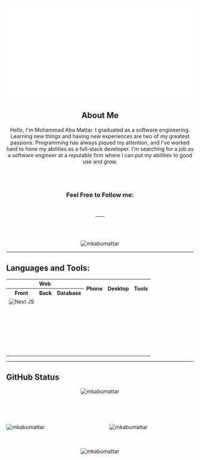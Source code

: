 <div align="center">
  <a href="https://mkabumattar.netlify.app/" target="__blank">
      <img src="./assets/img/Header.svg" alt="mkabumattar" />
  </a>
</div>


<div align="center">
<h2>About Me</h2>
	
<p>Hello, I'm Mohammad Abu Mattar. I graduated as a software engineering. Learning new things and having new experiences are two of my greatest passions. Programming has always piqued my attention, and I've worked hard to hone my abilities as a full-stack developer. I'm searching for a job as a software engineer at a reputable firm where I can put my abilities to good use and grow.</p>
	
<br/><br/>
	
### Feel Free to Follow me:
	
<br/>
	
<div>
<a href="https://mkabumattar.netlify.app/" target="__blank">
<img src="https://img.shields.io/badge/My%20Portfolio-%23000000.svg?style=for-the-badge" alt=""/>
</a>

<a href="https://www.linkedin.com/in/mkabumattar/" target="__blank">
<img src="https://img.shields.io/badge/linkedin-%230077B5.svg?style=for-the-badge&logo=linkedin&logoColor=white" alt=""/>
</a>
		
<a href="https://github.com/MKAbuMattar" target="__blank">
<img src="https://img.shields.io/badge/github-%23121011.svg?style=for-the-badge&logo=github&logoColor=white" alt=""/>
</a>
	
<a href="https://leetcode.com/MKAbuMattar/" target="__blank">
<img src="https://img.shields.io/badge/LeetCode-%23FFA116.svg?style=for-the-badge&logo=LeetCode&logoColor=white" alt=""/>
</a>
		
<a href="https://codepen.io/MKAbuMattar" target="__blank">
<img src="https://img.shields.io/badge/Codepen-000000?style=for-the-badge&logo=codepen&logoColor=white" alt=""/>
</a>
		
<a href="https://www.instagram.com/mkabumattar/" target="__blank">
<img src="https://img.shields.io/badge/Instagram-%23E4405F.svg?style=for-the-badge&logo=Instagram&logoColor=white" alt=""/>
</a>
		
<a href="https://web.facebook.com/MKAbuMattar" target="__blank">
<img src="https://img.shields.io/badge/Facebook-%231877F2.svg?style=for-the-badge&logo=Facebook&logoColor=white" alt=""/>
</a>

</div>
	
<br/><br/>
	
<img src="https://gpvc.arturio.dev/MKAbuMattar" alt="mkabumattar" />

</div>


***

## Languages and Tools:

<div align="center" width="100%">
<table align="center" width="100%">
<tr>
<th colspan="3">Web</th>
<th rowspan="2">Phone</th>
<th rowspan="2">Desktop</th>
<th rowspan="2">Tools</th>
</tr>
<tr>
<th>Front</th>
<th>Back</th>
<th>Database</th>
</tr>
<tr>
<td><img src="https://img.shields.io/badge/Next-black?style=for-the-badge&logo=next.js&logoColor=white"  alt="Next JS"/></td>
<td><img src="https://img.shields.io/badge/java-%23ED8B00.svg?style=for-the-badge&logo=java&logoColor=white"  alt=""/><img src="https://img.shields.io/badge/spring-%236DB33F.svg?style=for-the-badge&logo=spring&logoColor=white"  alt=""/></td>
<td><img src="https://img.shields.io/badge/MongoDB-%234ea94b.svg?style=for-the-badge&logo=mongodb&logoColor=white"  alt=""/></td>
<td><img src="https://img.shields.io/badge/Android-3DDC84?style=for-the-badge&logo=android&logoColor=white"  alt=""/></td>
<td><img src="https://img.shields.io/badge/c%23-%23239120.svg?style=for-the-badge&logo=c-sharp&logoColor=white"  alt=""/></td>
<td><img src="https://img.shields.io/badge/git-%23F05033.svg?style=for-the-badge&logo=git&logoColor=white"  alt=""/></td>
</tr>
<tr>
<td><img src="https://img.shields.io/badge/react-%2320232a.svg?style=for-the-badge&logo=react&logoColor=%2361DAFB"  alt=""/></td>
<td><img src="https://img.shields.io/badge/node.js-6DA55F?style=for-the-badge&logo=node.js&logoColor=white"  alt=""/><img src="https://img.shields.io/badge/express.js-%23404d59.svg?style=for-the-badge&logo=express&logoColor=%2361DAFB"  alt=""/></td>
<td><img src="https://img.shields.io/badge/postgres-%23316192.svg?style=for-the-badge&logo=postgresql&logoColor=white"  alt=""/></td>
<td></td>
<td></td>
<td><img src="https://img.shields.io/badge/github-%23121011.svg?style=for-the-badge&logo=github&logoColor=white"  alt=""/></td>
</tr>
<tr>
<td><img src="https://img.shields.io/badge/styled--components-DB7093?style=for-the-badge&logo=styled-components&logoColor=white"  alt=""/></td>
<td><img src="https://img.shields.io/badge/php-%23777BB4.svg?style=for-the-badge&logo=php&logoColor=white"  alt=""/></td>
<td><img src="https://img.shields.io/badge/mysql-%2300f.svg?style=for-the-badge&logo=mysql&logoColor=white"  alt=""/></td>
<td></td>
<td></td>
<td><img src="https://img.shields.io/badge/heroku-%23430098.svg?style=for-the-badge&logo=heroku&logoColor=white)"  alt=""/></td>
</tr>
<tr>
<td><img src="https://img.shields.io/badge/bootstrap-%23563D7C.svg?style=for-the-badge&logo=bootstrap&logoColor=white"  alt=""/></td>
<td><img src="https://img.shields.io/badge/AWS-%23FF9900.svg?style=for-the-badge&logo=amazon-aws&logoColor=white"  alt=""/></td>
<td><img src="https://img.shields.io/badge/sqlite-%2307405e.svg?style=for-the-badge&logo=sqlite&logoColor=white"  alt=""/></td>
<td></td>
<td></td>
<td><img src="https://img.shields.io/badge/netlify-%23000000.svg?style=for-the-badge&logo=netlify&logoColor=#00C7B7"  alt=""/></td>
</tr>
<tr>
<td><img src="https://img.shields.io/badge/javascript-%23323330.svg?style=for-the-badge&logo=javascript&logoColor=%23F7DF1E"  alt=""/></td>
<td></td>
<td></td>
<td></td>
<td></td>
<td><img src="https://img.shields.io/badge/Visual%20Studio%20Code-0078d7.svg?style=for-the-badge&logo=visual-studio-code&logoColor=white"  alt=""/></td>
</tr>
<tr>
<td><img src="https://img.shields.io/badge/css3-%231572B6.svg?style=for-the-badge&logo=css3&logoColor=white"  alt=""/></td>
<td></td>
<td></td>
<td></td>
<td></td>
<td><img src="https://img.shields.io/badge/IntelliJIDEA-000000.svg?style=for-the-badge&logo=intellij-idea&logoColor=white"  alt=""/></td>
</tr>
<tr>
<td><img src="https://img.shields.io/badge/html5-%23E34F26.svg?style=for-the-badge&logo=html5&logoColor=white"  alt=""/></td>
<td></td>
<td></td>
<td></td>
<td></td>
<td><img src="https://img.shields.io/badge/Android%20Studio-3DDC84.svg?style=for-the-badge&logo=android-studio&logoColor=white"  alt=""/></td>
</tr>
</table>
</div>

<!-- ![NodeJS](https://img.shields.io/badge/node.js-6DA55F?style=for-the-badge&logo=node.js&logoColor=white)
![Express.js](https://img.shields.io/badge/express.js-%23404d59.svg?style=for-the-badge&logo=express&logoColor=%2361DAFB)
![MongoDB](https://img.shields.io/badge/MongoDB-%234ea94b.svg?style=for-the-badge&logo=mongodb&logoColor=white)
![React](https://img.shields.io/badge/react-%2320232a.svg?style=for-the-badge&logo=react&logoColor=%2361DAFB)
![Styled Components](https://img.shields.io/badge/styled--components-DB7093?style=for-the-badge&logo=styled-components&logoColor=white)
![Next JS](https://img.shields.io/badge/Next-black?style=for-the-badge&logo=next.js&logoColor=white)
![Android](https://img.shields.io/badge/Android-3DDC84?style=for-the-badge&logo=android&logoColor=white)
![AWS](https://img.shields.io/badge/AWS-%23FF9900.svg?style=for-the-badge&logo=amazon-aws&logoColor=white)
![Java](https://img.shields.io/badge/java-%23ED8B00.svg?style=for-the-badge&logo=java&logoColor=white)
![Spring](https://img.shields.io/badge/spring-%236DB33F.svg?style=for-the-badge&logo=spring&logoColor=white)
![Postgres](https://img.shields.io/badge/postgres-%23316192.svg?style=for-the-badge&logo=postgresql&logoColor=white)
![PHP](https://img.shields.io/badge/php-%23777BB4.svg?style=for-the-badge&logo=php&logoColor=white)
![MySQL](https://img.shields.io/badge/mysql-%2300f.svg?style=for-the-badge&logo=mysql&logoColor=white)
![JavaScript](https://img.shields.io/badge/javascript-%23323330.svg?style=for-the-badge&logo=javascript&logoColor=%23F7DF1E)
![CSS3](https://img.shields.io/badge/css3-%231572B6.svg?style=for-the-badge&logo=css3&logoColor=white)
![HTML5](https://img.shields.io/badge/html5-%23E34F26.svg?style=for-the-badge&logo=html5&logoColor=white)
![Git](https://img.shields.io/badge/git-%23F05033.svg?style=for-the-badge&logo=git&logoColor=white)
![GitHub](https://img.shields.io/badge/github-%23121011.svg?style=for-the-badge&logo=github&logoColor=white)
![Heroku](https://img.shields.io/badge/heroku-%23430098.svg?style=for-the-badge&logo=heroku&logoColor=white)
![Netlify](https://img.shields.io/badge/netlify-%23000000.svg?style=for-the-badge&logo=netlify&logoColor=#00C7B7)
![Visual Studio Code](https://img.shields.io/badge/Visual%20Studio%20Code-0078d7.svg?style=for-the-badge&logo=visual-studio-code&logoColor=white)
![IntelliJ IDEA](https://img.shields.io/badge/IntelliJIDEA-000000.svg?style=for-the-badge&logo=intellij-idea&logoColor=white)
![Android Studio](https://img.shields.io/badge/Android%20Studio-3DDC84.svg?style=for-the-badge&logo=android-studio&logoColor=white) -->

***

## GitHub Status

<div>
<div align="center"> 
<img src="https://github-readme-streak-stats.herokuapp.com/?user=MKAbuMattar&theme=black-ice&hide_border=true&stroke=0000&background=060A0CD0" alt="mkabumattar" />
</div>
	
<br/><br/><br/>
	
<img align="left" width="45%" src="https://github-readme-stats.vercel.app/api?username=mkabumattar&theme=radical&show_icons=true" alt="mkabumattar" />
	
<img align="right" width="45%" src="https://github-readme-stats.vercel.app/api/top-langs/?username=mkabumattar&theme=radical&show_icons=true" alt="mkabumattar" />
	
<br/><br/><br/>
	
<div align="center" width="60%">
<img src="https://activity-graph.herokuapp.com/graph?username=MKAbuMattar&bg_color=0D1117&color=5BCDEC&line=5BCDEC&point=FFFFFF&hide_border=true" alt="mkabumattar" />
</div>

</div>

